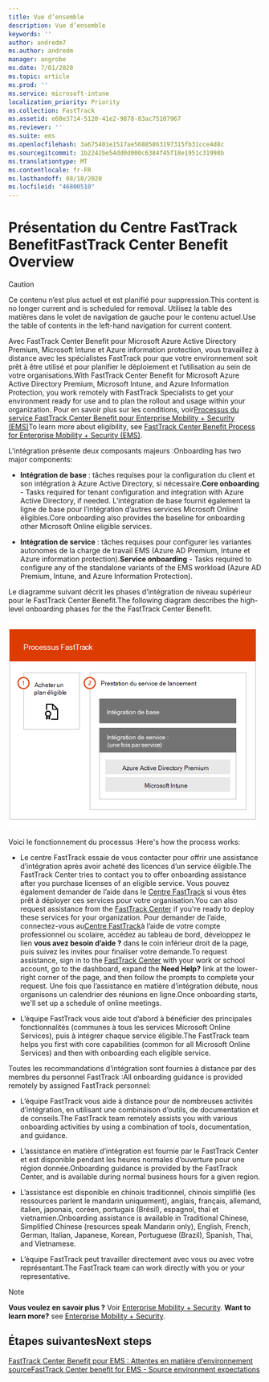 ```yaml
---
title: Vue d’ensemble
description: Vue d’ensemble
keywords: ''
author: andredm7
ms.author: andredm
manager: angrobe
ms.date: 7/01/2020
ms.topic: article
ms.prod: ''
ms.service: microsoft-intune
localization_priority: Priority
ms.collection: FastTrack
ms.assetid: e60e3714-5120-41e2-9878-83ac75107967
ms.reviewer: ''
ms.suite: ems
ms.openlocfilehash: 3a675401e1517ae56885863197315fb31cce4d8c
ms.sourcegitcommit: 1b2242be54dd0d000c6384f45f18e1951c31998b
ms.translationtype: MT
ms.contentlocale: fr-FR
ms.lasthandoff: 08/18/2020
ms.locfileid: "46800510"
---
```

# <a name="fasttrack-center-benefit-overview"></a><span data-ttu-id="9e0d0-103">Présentation du Centre FastTrack Benefit</span><span class="sxs-lookup"><span data-stu-id="9e0d0-103">FastTrack Center Benefit Overview</span></span>

> [!CAUTION]
> <span data-ttu-id="9e0d0-104">Ce contenu n’est plus actuel et est planifié pour suppression.</span><span class="sxs-lookup"><span data-stu-id="9e0d0-104">This content is no longer current and is scheduled for removal.</span></span> <span data-ttu-id="9e0d0-105">Utilisez la table des matières dans le volet de navigation de gauche pour le contenu actuel.</span><span class="sxs-lookup"><span data-stu-id="9e0d0-105">Use the table of contents in the left-hand navigation for current content.</span></span>

<span data-ttu-id="9e0d0-106">Avec FastTrack Center Benefit pour Microsoft Azure Active Directory Premium, Microsoft Intune et Azure information protection, vous travaillez à distance avec les spécialistes FastTrack pour que votre environnement soit prêt à être utilisé et pour planifier le déploiement et l’utilisation au sein de votre organisations.</span><span class="sxs-lookup"><span data-stu-id="9e0d0-106">With FastTrack Center Benefit for Microsoft Azure Active Directory Premium, Microsoft Intune, and Azure Information Protection, you work remotely with FastTrack Specialists to get your environment ready for use and to plan the rollout and usage within your organization.</span></span> <span data-ttu-id="9e0d0-107">Pour en savoir plus sur les conditions, voir[Processus du service FastTrack Center Benefit pour Enterprise Mobility + Security (EMS)](EMS-fasttrack-process.md)</span><span class="sxs-lookup"><span data-stu-id="9e0d0-107">To learn more about eligibility, see [FastTrack Center Benefit Process for Enterprise Mobility + Security (EMS)](EMS-fasttrack-process.md).</span></span>

<span data-ttu-id="9e0d0-108">L’intégration présente deux composants majeurs :</span><span class="sxs-lookup"><span data-stu-id="9e0d0-108">Onboarding has two major components:</span></span>

-   <span data-ttu-id="9e0d0-109">**Intégration de base** : tâches requises pour la configuration du client et son intégration à Azure Active Directory, si nécessaire.</span><span class="sxs-lookup"><span data-stu-id="9e0d0-109">**Core onboarding** - Tasks required for tenant configuration and integration with Azure Active Directory, if needed.</span></span> <span data-ttu-id="9e0d0-110">L’intégration de base fournit également la ligne de base pour l’intégration d’autres services Microsoft Online éligibles.</span><span class="sxs-lookup"><span data-stu-id="9e0d0-110">Core onboarding also provides the baseline for onboarding other Microsoft Online eligible services.</span></span>

-   <span data-ttu-id="9e0d0-111">**Intégration de service** : tâches requises pour configurer les variantes autonomes de la charge de travail EMS (Azure AD Premium, Intune et Azure information protection).</span><span class="sxs-lookup"><span data-stu-id="9e0d0-111">**Service onboarding** - Tasks required to configure any of the standalone variants of the EMS workload (Azure AD Premium, Intune, and Azure Information Protection).</span></span>

<span data-ttu-id="9e0d0-112">Le diagramme suivant décrit les phases d’intégration de niveau supérieur pour le FastTrack Center Benefit.</span><span class="sxs-lookup"><span data-stu-id="9e0d0-112">The following diagram describes the high-level onboarding phases for the the FastTrack Center Benefit.</span></span>

![Phases d’intégration de haut niveau de l’utilisation de FastTrack Center Benefit](./media/ft-onboarding-process.png)

<span data-ttu-id="9e0d0-114">Voici le fonctionnement du processus :</span><span class="sxs-lookup"><span data-stu-id="9e0d0-114">Here's how the process works:</span></span>

- <span data-ttu-id="9e0d0-115">Le centre FastTrack essaie de vous contacter pour offrir une assistance d’intégration après avoir acheté des licences d’un service éligible.</span><span class="sxs-lookup"><span data-stu-id="9e0d0-115">The FastTrack Center tries to contact you to offer onboarding assistance after you purchase licenses of an eligible service.</span></span> <span data-ttu-id="9e0d0-116">Vous pouvez également demander de l’aide dans le [Centre FastTrack](https://go.microsoft.com/fwlink/?linkid=780698) si vous êtes prêt à déployer ces services pour votre organisation.</span><span class="sxs-lookup"><span data-stu-id="9e0d0-116">You can also request assistance from the [FastTrack Center](https://go.microsoft.com/fwlink/?linkid=780698) if you're ready to deploy these services for your organization.</span></span> <span data-ttu-id="9e0d0-117">Pour demander de l’aide, connectez-vous au[Centre FastTrack](https://go.microsoft.com/fwlink/?linkid=780698)à l’aide de votre compte professionnel ou scolaire, accédez au tableau de bord, développez le lien **vous avez besoin d’aide ?** dans le coin inférieur droit de la page, puis suivez les invites pour finaliser votre demande.</span><span class="sxs-lookup"><span data-stu-id="9e0d0-117">To request assistance, sign in to the [FastTrack Center](https://go.microsoft.com/fwlink/?linkid=780698) with your work or school account, go to the dashboard, expand the **Need Help?** link at the lower-right corner of the page, and then follow the prompts to complete your request.</span></span> <span data-ttu-id="9e0d0-118">Une fois que l’assistance en matière d’intégration débute, nous organisons un calendrier des réunions en ligne.</span><span class="sxs-lookup"><span data-stu-id="9e0d0-118">Once onboarding starts, we'll set up a schedule of online meetings.</span></span>

-   <span data-ttu-id="9e0d0-119">L’équipe FastTrack vous aide tout d’abord à bénéficier des principales fonctionnalités (communes à tous les services Microsoft Online Services), puis à intégrer chaque service éligible.</span><span class="sxs-lookup"><span data-stu-id="9e0d0-119">The FastTrack team helps you first with core capabilities (common for all Microsoft Online Services) and then with onboarding each eligible service.</span></span>

<span data-ttu-id="9e0d0-120">Toutes les recommandations d’intégration sont fournies à distance par des membres du personnel FastTrack :</span><span class="sxs-lookup"><span data-stu-id="9e0d0-120">All onboarding guidance is provided remotely by assigned FastTrack personnel:</span></span>

-   <span data-ttu-id="9e0d0-121">L’équipe FastTrack vous aide à distance pour de nombreuses activités d’intégration, en utilisant une combinaison d’outils, de documentation et de conseils.</span><span class="sxs-lookup"><span data-stu-id="9e0d0-121">The FastTrack team remotely assists you with various onboarding activities by using a combination of tools, documentation, and guidance.</span></span>

-   <span data-ttu-id="9e0d0-122">L’assistance en matière d’intégration est fournie par le FastTrack Center et est disponible pendant les heures normales d’ouverture pour une région donnée.</span><span class="sxs-lookup"><span data-stu-id="9e0d0-122">Onboarding guidance is provided by the FastTrack Center, and is available during normal business hours for a given region.</span></span>

-   <span data-ttu-id="9e0d0-123">L’assistance est disponible en chinois traditionnel, chinois simplifié (les ressources parlent le mandarin uniquement), anglais, français, allemand, italien, japonais, coréen, portugais (Brésil), espagnol, thaï et vietnamien.</span><span class="sxs-lookup"><span data-stu-id="9e0d0-123">Onboarding assistance is available in Traditional Chinese, Simplified Chinese (resources speak Mandarin only), English, French, German, Italian, Japanese, Korean, Portuguese (Brazil), Spanish, Thai, and Vietnamese.</span></span>

-   <span data-ttu-id="9e0d0-124">L’équipe FastTrack peut travailler directement avec vous ou avec votre représentant.</span><span class="sxs-lookup"><span data-stu-id="9e0d0-124">The FastTrack team can work directly with you or your representative.</span></span>

> [!NOTE]
> <span data-ttu-id="9e0d0-125">**Vous voulez en savoir plus ?** Voir [Enterprise Mobility + Security](https://www.microsoft.com/cloud-platform/enterprise-mobility).  </span><span class="sxs-lookup"><span data-stu-id="9e0d0-125">**Want to learn more?** see [Enterprise Mobility + Security](https://www.microsoft.com/cloud-platform/enterprise-mobility).</span></span>

## <a name="next-steps"></a><span data-ttu-id="9e0d0-126">Étapes suivantes</span><span class="sxs-lookup"><span data-stu-id="9e0d0-126">Next steps</span></span>

[<span data-ttu-id="9e0d0-127">FastTrack Center Benefit pour EMS : Attentes en matière d’environnement source</span><span class="sxs-lookup"><span data-stu-id="9e0d0-127">FastTrack Center benefit for EMS - Source environment expectations</span></span>](EMS-source-environment-expectations.md)

